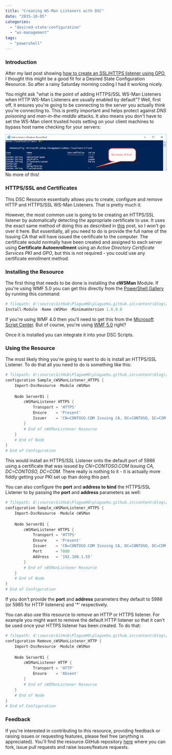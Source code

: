 ```yaml
---
title: "Creating WS-Man Listeners with DSC"
date: "2015-10-05"
categories:
  - "desired-state-configuration"
  - "ws-management"
tags:
  - "powershell"
---
```


### Introduction

After my last post showing [how to create an SSL/HTTPS listener using GPO](https://dscottraynsford.wordpress.com/2015/09/27/install-an-ssl-ws-management-listener-with-gpo/), I thought this might be a good fit for a Desired State Configuration Resource. So after a rainy Saturday morning coding I had it working nicely.

You might ask "what is the point of adding HTTPS/SSL WS-Man Listeners when HTTP WS-Man Listeners are usually enabled by default"? Well, first off, it ensures you're going to be connecting to the server you actually think you're connecting to. This is pretty important and helps protect against _DNS poisoning_ and _man-in-the-middle_ attacks. It also means you don't have to set the WS-Man client trusted hosts setting on your client machines to bypass host name checking for your servers:

[![No more of this!](/images/ss_wsman_nomoretrustedhosts.png?w=660)](/images/ss_wsman_nomoretrustedhosts.png)
No more of this!

### HTTPS/SSL and Certificates

This DSC Resource essentially allows you to create, configure and remove HTTP and HTTPS/SSL WS-Man Listeners. That is pretty much it.

However, the most common use is going to be creating an HTTPS/SSL listener by automatically detecting the appropriate certificate to use. It uses the exact same method of doing this as described in [this](https://dscottraynsford.wordpress.com/2015/09/27/install-an-ssl-ws-management-listener-with-gpo/) post, so I won't go over it here. But essentially, all you need to do is provide the full name of the Issuing CA that will have issued the certificate to the computer. The certificate would normally have been created and assigned to each server using **Certificate Autoenrollment** using an _Active Directory Certificate Services PKI_ and _GPO_, but this is not required - you could use any certificate enrollment method.

### Installing the Resource

The first thing that needs to be done is installing the **cWSMan** Module. If you're using WMF 5.0 you can get this directly from the [PowerShell Gallery](https://www.powershellgallery.com/) by running this command:

```powershell
# filepath: d:\source\GitHub\PlagueHO\plagueho.github.io\content\blog\2015\10\2015-10-05-creating-ws-man-listeners-with-dsc.md
Install-Module -Name cWSMan -MinimumVersion 1.0.0.0
```

If you're using WMF 4.0 then you'll need to get this from the [Microsoft Script Center](https://gallery.technet.microsoft.com/scriptcenter/cWSMan-DSC-Resource-c29af3fd). But of course, you're using [WMF 5.0](https://dscottraynsford.wordpress.com/2015/06/09/installing-windows-management-framework-5-0-with-a-gpo/) right?

Once it is installed you can integrate it into your DSC Scripts.

### Using the Resource

The most likely thing you're going to want to do is install an HTTPS/SSL Listener. To do that all you need to do is something like this:

```powershell
# filepath: d:\source\GitHub\PlagueHO\plagueho.github.io\content\blog\2015\10\2015-10-05-creating-ws-man-listeners-with-dsc.md
configuration Sample_cWSManListener_HTTPS {
    Import-DscResource -Module cWSMan

    Node Server01 {
        cWSManListener HTTPS {
            Transport = 'HTTPS'
            Ensure    = 'Present'
            Issuer    = 'CN=CONTOSO.COM Issuing CA, DC=CONTOSO, DC=COM'
        }
        # End of cWSManListener Resource
    }
    # End of Node
}
# End of Configuration
```

This would install an HTTPS/SSL Listener onto the default port of 5986 using a certificate that was issued by _CN=CONTOSO.COM Issuing CA, DC=CONTOSO, DC=COM_. There really is nothing to it - it is actually more fiddly getting your PKI set up than doing this part.

You can also configure the **port** and **address to bind** the HTTPS/SSL Listener to by passing the **port** and **address** parameters as well:

```powershell
# filepath: d:\source\GitHub\PlagueHO\plagueho.github.io\content\blog\2015\10\2015-10-05-creating-ws-man-listeners-with-dsc.md
configuration Sample_cWSManListener_HTTPS {
    Import-DscResource -Module cWSMan

    Node Server01 {
        cWSManListener HTTPS {
            Transport = 'HTTPS'
            Ensure    = 'Present'
            Issuer    = 'CN=CONTOSO.COM Issuing CA, DC=CONTOSO, DC=COM'
            Port      = 7000
            Address   = '192.168.1.55'
        }
        # End of cWSManListener Resource
    }
    # End of Node
}
# End of Configuration
```

If you don't provide the **port** and **address** parameters they default to 5986 (or 5985 for HTTP listeners) and '\*' respectively.

You can also use this resource to _remove_ an HTTP or HTTPS listener. For example you might want to remove the default HTTP listener so that it can't be used once your HTTPS listener has been created. To do that:

```powershell
# filepath: d:\source\GitHub\PlagueHO\plagueho.github.io\content\blog\2015\10\2015-10-05-creating-ws-man-listeners-with-dsc.md
configuration Remove_cWSManListener_HTTP {
    Import-DscResource -Module cWSMan

    Node Server01 {
        cWSManListener HTTP {
            Transport = 'HTTP'
            Ensure    = 'Absent'
        }
        # End of cWSManListener Resource
    }
    # End of Node
}
# End of Configuration
```

### Feedback

If you're interested in contributing to this resource, providing feedback or raising issues or requesting features, please feel free (anything is appreciated). You'll find the resource GitHub repository [here](https://github.com/PlagueHO/cWSMan) where you can fork, issue pull requests and raise issues/feature requests.
